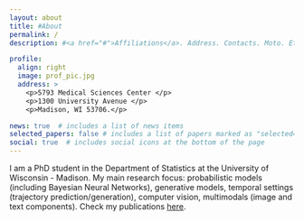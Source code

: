 ```yaml
---
layout: about
title: #About
permalink: /
description: #<a href="#">Affiliations</a>. Address. Contacts. Moto. Etc.

profile:
  align: right
  image: prof_pic.jpg
  address: >
    <p>5793 Medical Sciences Center </p>
    <p>1300 University Avenue </p>
    <p>Madison, WI 53706.</p>

news: true  # includes a list of news items
selected_papers: false # includes a list of papers marked as "selected={true}"
social: true  # includes social icons at the bottom of the page
---
```


I am a PhD student in the Department of Statistics at the
University of Wisconsin - Madison. 
My main research focus: probabilistic models (including Bayesian Neural Networks), generative models, temporal settings (trajectory prediction/generation),
computer vision, multimodals (image and text components). Check my publications [here](/publications/).
<!-- My main research focus is on statistical  -->
<!-- and computational aspects of temporal data analysis and deep probabilistic -->
<!-- models in different areas, including computer vision and particularly -->
<!-- Brain Imaging.  -->

<!-- Check out my publications in the "Publications" tab.  -->

<!-- I'm looking for intern/full-time positions for Summer 2021! If you are interested, please feel free to contact me. -->
